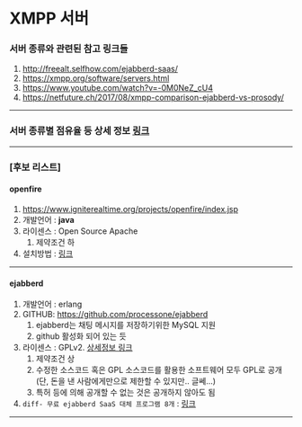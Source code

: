 XMPP 서버
=========

### 서버 종류와 관련된 참고 링크들

1. http://freealt.selfhow.com/ejabberd-saas/
1. https://xmpp.org/software/servers.html
1. https://www.youtube.com/watch?v=-0M0NeZ_cU4
1. https://netfuture.ch/2017/08/xmpp-comparison-ejabberd-vs-prosody/
<hr/>

### 서버 종류별 점유율 등 상세 정보 [링크](./top-xmpp-server-software)
<hr />

### [후보 리스트]
#### openfire
1. https://www.igniterealtime.org/projects/openfire/index.jsp
1. 개발언어 : **java**
1. 라이센스 : Open Source Apache
	1. 제약조건 하
1. 설치방법 : [링크](openfire-install.md)

<hr/>

#### ejabberd
1. 개발언어 : erlang
1. GITHUB: https://github.com/processone/ejabberd
	1. ejabberd는 채팅 메시지를 저장하기위한 MySQL 지원
	1. github 활성화 되어 있는 듯
1. 라이센스 : GPLv2. [상세정보 링크](https://www.ejabberd.im/licenses/index.html)
	1. 제약조건 상
	1. 수정한 소스코드 혹은 GPL 소스코드를 활용한 소프트웨어 모두 GPL로 공개(단, 돈을 낸 사람에게만으로 제한할 수 있지만.. 글쎄...)
	1. 특허 등에 의해 공개할 수 없는 것은 공개하지 않아도 됨
1. ```diff- 무료 ejabberd SaaS 대체 프로그램 8개``` : [링크]( http://freealt.selfhow.com/ejabberd-saas/) 

<hr/>
